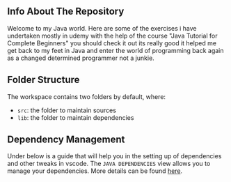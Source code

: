 ## Info About The Repository

Welcome to my Java world. Here are some of the exercises i have undertaken mostly in udemy with the help of the course "Java Tutorial for Complete Beginners" you should check it out its really good it helped me get back to my feet in Java and enter the world of programming back again as a changed determined programmer not a junkie.

## Folder Structure

The workspace contains two folders by default, where:

- `src`: the folder to maintain sources
- `lib`: the folder to maintain dependencies

## Dependency Management

Under below is a guide that will help you in the setting up of dependencies and other tweaks in vscode.
The `JAVA DEPENDENCIES` view allows you to manage your dependencies. More details can be found [here](https://github.com/microsoft/vscode-java-pack/blob/master/release-notes/v0.9.0.md#work-with-jar-files-directly).
